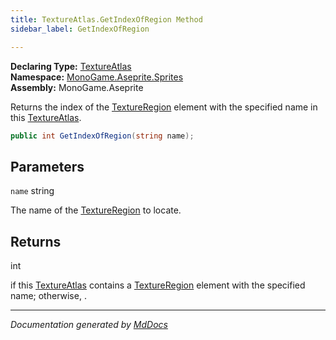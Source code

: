 ```yaml
---
title: TextureAtlas.GetIndexOfRegion Method
sidebar_label: GetIndexOfRegion

---
```


**Declaring Type:** [TextureAtlas](../)  
**Namespace:** [MonoGame.Aseprite.Sprites](../../)  
**Assembly:** MonoGame.Aseprite

Returns the index of the [TextureRegion](../../../TextureRegion/) element with the specified name in this [TextureAtlas](../).

```csharp
public int GetIndexOfRegion(string name);
```

## Parameters

`name`  string

The name of the [TextureRegion](../../../TextureRegion/) to locate.

## Returns

int

 if this [TextureAtlas](../) contains a [TextureRegion](../../../TextureRegion/) element                 with the specified name; otherwise, .

___

*Documentation generated by [MdDocs](https://github.com/ap0llo/mddocs)*
